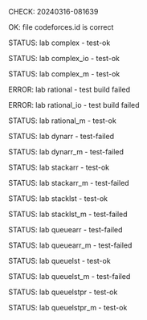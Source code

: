 CHECK: 20240316-081639
OK: file codeforces.id is correct
STATUS: lab complex - test-ok
STATUS: lab complex_io - test-ok
STATUS: lab complex_m - test-ok
ERROR: lab rational - test build failed
ERROR: lab rational_io - test build failed
STATUS: lab rational_m - test-ok
STATUS: lab dynarr - test-failed
STATUS: lab dynarr_m - test-failed
STATUS: lab stackarr - test-ok
STATUS: lab stackarr_m - test-failed
STATUS: lab stacklst - test-ok
STATUS: lab stacklst_m - test-failed
STATUS: lab queuearr - test-failed
STATUS: lab queuearr_m - test-failed
STATUS: lab queuelst - test-ok
STATUS: lab queuelst_m - test-failed
STATUS: lab queuelstpr - test-ok
STATUS: lab queuelstpr_m - test-ok
